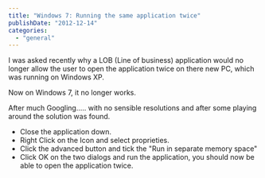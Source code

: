 ```yaml
---
title: "Windows 7: Running the same application twice"
publishDate: "2012-12-14"
categories: 
  - "general"
---
```


I was asked recently why a LOB (Line of business) application would no longer allow the user to open the application twice on there new PC, which was running on Windows XP.

Now on Windows 7, it no longer works.

After much Googling..... with no sensible resolutions and after some playing around the solution was found.

- Close the application down.
- Right Click on the Icon and select proprieties.
- Click the advanced button and tick the "Run in separate memory space"
- Click OK on the two dialogs and run the application, you should now be able to open the application twice.
